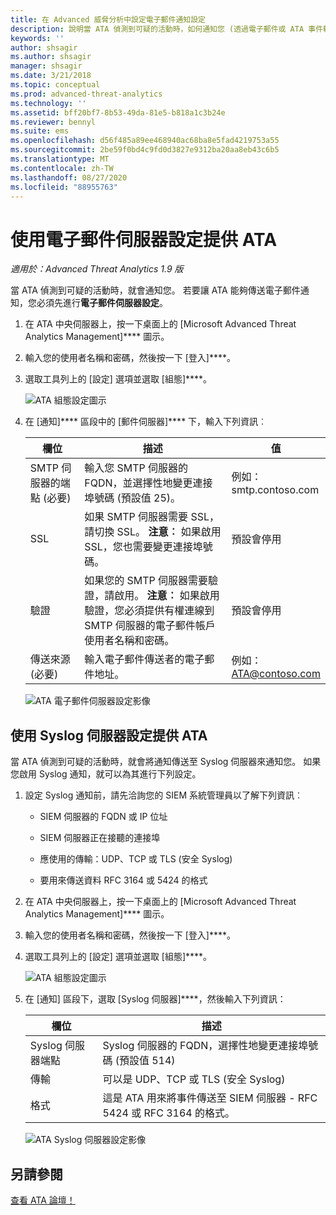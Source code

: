 ```yaml
---
title: 在 Advanced 威脅分析中設定電子郵件通知設定
description: 說明當 ATA 偵測到可疑的活動時，如何通知您 (透過電子郵件或 ATA 事件轉寄)
keywords: ''
author: shsagir
ms.author: shsagir
manager: shsagir
ms.date: 3/21/2018
ms.topic: conceptual
ms.prod: advanced-threat-analytics
ms.technology: ''
ms.assetid: bff20bf7-8b53-49da-81e5-b818a1c3b24e
ms.reviewer: bennyl
ms.suite: ems
ms.openlocfilehash: d56f485a89ee468940ac68ba8e5fad4219753a55
ms.sourcegitcommit: 2be59f0bd4c9fd0d3827e9312ba20aa8eb43c6b5
ms.translationtype: MT
ms.contentlocale: zh-TW
ms.lasthandoff: 08/27/2020
ms.locfileid: "88955763"
---
```

# <a name="provide-ata-with-your-email-server-settings"></a>使用電子郵件伺服器設定提供 ATA

*適用於：Advanced Threat Analytics 1.9 版*

當 ATA 偵測到可疑的活動時，就會通知您。 若要讓 ATA 能夠傳送電子郵件通知，您必須先進行**電子郵件伺服器設定**。

1. 在 ATA 中央伺服器上，按一下桌面上的 [Microsoft Advanced Threat Analytics Management]**** 圖示。

1. 輸入您的使用者名稱和密碼，然後按一下 [登入]****。

1. 選取工具列上的 [設定] 選項並選取 [組態]****。

    ![ATA 組態設定圖示](media/ATA-config-icon.png)

1. 在 [通知]**** 區段中的 [郵件伺服器]**** 下，輸入下列資訊︰


   |              欄位              |                                                                                                 描述                                                                                                  |               值                |
   |---------------------------------|--------------------------------------------------------------------------------------------------------------------------------------------------------------------------------------------------------------|------------------------------------|
   | SMTP 伺服器的端點 (必要) |                                                            輸入您 SMTP 伺服器的 FQDN，並選擇性地變更連接埠號碼 (預設值 25)。                                                            | 例如：<br />smtp.contoso.com |
   |               SSL               |                                              如果 SMTP 伺服器需要 SSL，請切換 SSL。 **注意︰** 如果啟用 SSL，您也需要變更連接埠號碼。                                               |        預設會停用         |
   |         驗證          | 如果您的 SMTP 伺服器需要驗證，請啟用。 **注意︰** 如果啟用驗證，您必須提供有權連線到 SMTP 伺服器的電子郵件帳戶使用者名稱和密碼。 |        預設會停用         |
   |      傳送來源 (必要)       |                                                                        輸入電子郵件傳送者的電子郵件地址。                                                                         | 例如：<br />ATA@contoso.com  |

    ![ATA 電子郵件伺服器設定影像](media/ata-email-server.png)

## <a name="provide-ata-with-your-syslog-server-settings"></a>使用 Syslog 伺服器設定提供 ATA
當 ATA 偵測到可疑的活動時，就會將通知傳送至 Syslog 伺服器來通知您。 如果您啟用 Syslog 通知，就可以為其進行下列設定。

1. 設定 Syslog 通知前，請先洽詢您的 SIEM 系統管理員以了解下列資訊︰

   - SIEM 伺服器的 FQDN 或 IP 位址

   - SIEM 伺服器正在接聽的連接埠

   - 應使用的傳輸：UDP、TCP 或 TLS (安全 Syslog)

   - 要用來傳送資料 RFC 3164 或 5424 的格式

1. 在 ATA 中央伺服器上，按一下桌面上的 [Microsoft Advanced Threat Analytics Management]**** 圖示。

1. 輸入您的使用者名稱和密碼，然後按一下 [登入]****。

1. 選取工具列上的 [設定] 選項並選取 [組態]****。

    ![ATA 組態設定圖示](media/ATA-config-icon.png)

1. 在 [通知] 區段下，選取 [Syslog 伺服器]****，然後輸入下列資訊：

   |欄位|描述|
   |---------|---------------|
   |Syslog 伺服器端點|Syslog 伺服器的 FQDN，選擇性地變更連接埠號碼 (預設值 514)|
   |傳輸|可以是 UDP、TCP 或 TLS (安全 Syslog)|
   |格式|這是 ATA 用來將事件傳送至 SIEM 伺服器 - RFC 5424 或 RFC 3164 的格式。|

    ![ATA Syslog 伺服器設定影像](media/ata-syslog-server-settings.png)



## <a name="see-also"></a>另請參閱
[查看 ATA 論壇！](https://social.technet.microsoft.com/Forums/security/home?forum=mata)
